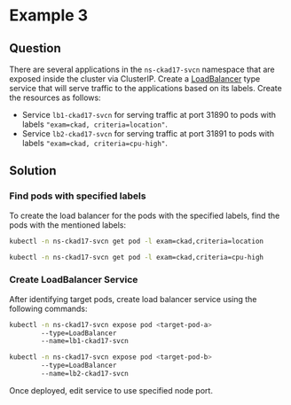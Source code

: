 # Example 3

## Question

There are several applications in the `ns-ckad17-svcn` namespace that are exposed inside the cluster via ClusterIP.
Create a [LoadBalancer](https://kubernetes.io/docs/concepts/services-networking/service/#loadbalancer) type service
that will serve traffic to the applications based on its labels. Create the resources as follows:

- Service `lb1-ckad17-svcn` for serving traffic at port 31890 to pods with labels `"exam=ckad, criteria=location"`.
- Service `lb2-ckad17-svcn` for serving traffic at port 31891 to pods with labels `"exam=ckad, criteria=cpu-high"`.

## Solution

### Find pods with specified labels

To create the load balancer for the pods with the specified labels, find the pods with the mentioned labels:

```bash
kubectl -n ns-ckad17-svcn get pod -l exam=ckad,criteria=location
```

```bash
kubectl -n ns-ckad17-svcn get pod -l exam=ckad,criteria=cpu-high
```

### Create LoadBalancer Service

After identifying target pods, create load balancer service using the following commands:

```bash
kubectl -n ns-ckad17-svcn expose pod <target-pod-a>
        --type=LoadBalancer
        --name=lb1-ckad17-svcn
```

```bash
kubectl -n ns-ckad17-svcn expose pod <target-pod-b>
        --type=LoadBalancer
        --name=lb2-ckad17-svcn
```

Once deployed, edit service to use specified node port.
